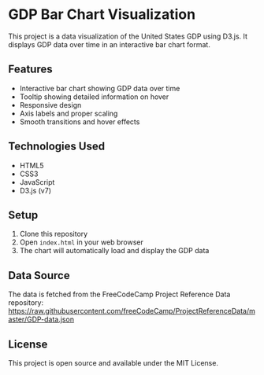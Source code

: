 # GDP Bar Chart Visualization

This project is a data visualization of the United States GDP using D3.js. It displays GDP data over time in an interactive bar chart format.

## Features

- Interactive bar chart showing GDP data over time
- Tooltip showing detailed information on hover
- Responsive design
- Axis labels and proper scaling
- Smooth transitions and hover effects

## Technologies Used

- HTML5
- CSS3
- JavaScript
- D3.js (v7)

## Setup

1. Clone this repository
2. Open `index.html` in your web browser
3. The chart will automatically load and display the GDP data

## Data Source

The data is fetched from the FreeCodeCamp Project Reference Data repository:
https://raw.githubusercontent.com/freeCodeCamp/ProjectReferenceData/master/GDP-data.json

## License

This project is open source and available under the MIT License. 